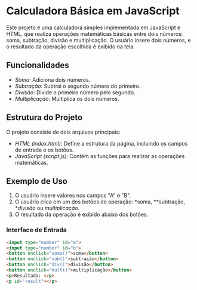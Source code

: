 # Calculadora Básica em JavaScript

Este projeto é uma calculadora simples implementada em JavaScript e HTML, que realiza operações matemáticas básicas entre dois números: soma, subtração, divisão e multiplicação. O usuário insere dois números, e o resultado da operação escolhida é exibido na tela.

## Funcionalidades

- *Soma*: Adiciona dois números.
- *Subtração*: Subtrai o segundo número do primeiro.
- *Divisão*: Divide o primeiro número pelo segundo.
- *Multiplicação*: Multiplica os dois números.

## Estrutura do Projeto

O projeto consiste de dois arquivos principais:

- *HTML (index.html)*: Define a estrutura da página, incluindo os campos de entrada e os botões.
- *JavaScript (script.js)*: Contém as funções para realizar as operações matemáticas.

## Exemplo de Uso

1. O usuário insere valores nos campos "A" e "B".
2. O usuário clica em um dos botões de operação: *soma, **subtração, **divisão* ou *multiplicação*.
3. O resultado da operação é exibido abaixo dos botões.

### Interface de Entrada

```html
<input type="number" id="a">
<input type="number" id="b">
<button onclick="soma()">soma</button>
<button onclick="sub()">subtração</button>
<button onclick="div()">divisão</button>
<button onclick="mult()">multiplicação</button>
<p>Resultado: </p>
<p id="result"></p>